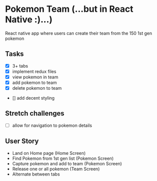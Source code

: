 # Pokemon Team (...but in React Native :)...)

React native app where users can create their team from the 150 1st gen pokemon

## Tasks
- [x] 3+ tabs
- [x] implement redux files
- [x] view pokemon in team
- [x] add pokemon to team
- [x] delete pokemon to team
- [] add decent styling


## Stretch challenges
- [ ] allow for navigation to pokemon details

## User Story
- Land on Home page (Home Screen)
- Find Pokemon from 1st gen list (Pokemon Screen)
- Capture pokemon and add to team (Pokemon Screen)
- Release one or all pokemon (Team Screen)
- Alternate between tabs
